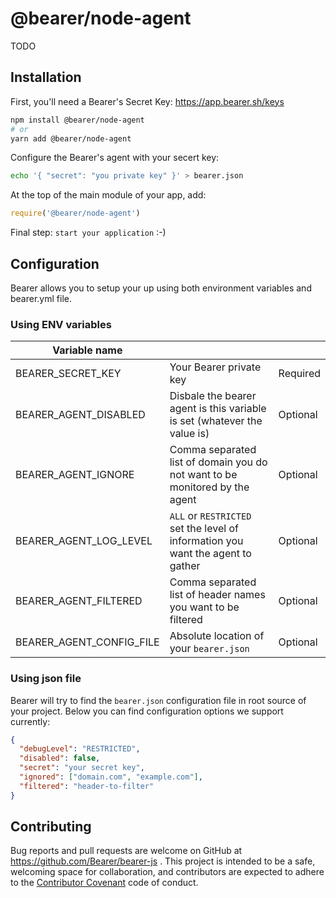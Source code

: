 # @bearer/node-agent

TODO

## Installation

First, you'll need a Bearer's Secret Key: https://app.bearer.sh/keys

```bash
npm install @bearer/node-agent
# or
yarn add @bearer/node-agent
```

Configure the Bearer's agent with your secert key:

```bash
echo '{ "secret": "you private key" }' > bearer.json
```

At the top of the main module of your app, add:

```js
require('@bearer/node-agent')
```

Final step: `start your application` :-)

## Configuration

Bearer allows you to setup your up using both environment variables and bearer.yml file.

### Using ENV variables

| Variable name            |                                                                                 |          |
| ------------------------ | ------------------------------------------------------------------------------- | -------- |
| BEARER_SECRET_KEY        | Your Bearer private key                                                         | Required |
| BEARER_AGENT_DISABLED    | Disbale the bearer agent is this variable is set (whatever the value is)        | Optional |
| BEARER_AGENT_IGNORE      | Comma separated list of domain you do not want to be monitored by the agent     | Optional |
| BEARER_AGENT_LOG_LEVEL   | `ALL` or `RESTRICTED` set the level of information you want the agent to gather | Optional |
| BEARER_AGENT_FILTERED    | Comma separated list of header names you want to be filtered                    | Optional |
| BEARER_AGENT_CONFIG_FILE | Absolute location of your `bearer.json`                                         | Optional |

### Using json file

Bearer will try to find the `bearer.json` configuration file in root source of your project.
Below you can find configuration options we support currently:

```json
{
  "debugLevel": "RESTRICTED",
  "disabled": false,
  "secret": "your secret key",
  "ignored": ["domain.com", "example.com"],
  "filtered": "header-to-filter"
}
```

## Contributing

Bug reports and pull requests are welcome on GitHub at https://github.com/Bearer/bearer-js . This project is intended to be a safe, welcoming space for collaboration, and contributors are expected to adhere to the [Contributor Covenant](http://contributor-covenant.org) code of conduct.
